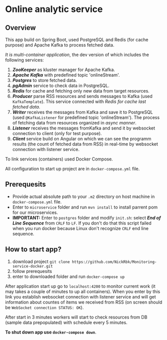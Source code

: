 # Online analytic service

## Overview
This app build on Spring Boot, used PostgreSQL and Redis (for cache purpose) and Apache Kafka to process fetched data. 

_It is multi-container application_, the dev version of which includes the following services:
1. _**ZooKeeper**_ as kluster manager for Apache Kafka.
2. _**Apache Kafka**_ with predefined topic 'onlineStream'.
3. _**Postgres**_ to store fetched data.
4. _**pgAdmin**_ service to check data in PostgreSQL.
5. _**Redis**_ for cache and fetching only new data from target resources.
6. _**Producer**_ parse RSS resources and sends messages to Kafka (used `KafkaTemplate`). 
This service connected with _Redis for cache last fetched data_. 
7. _**Writer**_ receives the messages from Kafka and save it to PostgreSQL (used `@KafkaListener` for predefined topic 'onlineStream').
The process of fetching data from resources organized in _async manner_.
8. _**Listener**_ receives the messages fromKafka and send it by websocket connection to client (only for test purpose).
9. _**Client**_ service build on Angular on which we can see the programm results (the count of fetched data from RSS)
in real-time by websocket connection with listener service.

To link services (containers) used Docker Compose.

All configuration to start up project are in `docker-compose.yml` file.

## Prerequesits
- Provide actual absolute path to your `.m2` directory on host machine in `docker-compose.yml` file.
- Enter to `microservice` folder and run `mvn install` to install parrent pom for our microservices.
- **IMPORTANT:** Enter to `postgres` folder and modify `init.sh`:
 select _**End of Line Sequence**_ from `CRLF` to `LF`. If you don't do that this script failed when you run docker
 because Linux don't recognize `CRLF` end line sequence.

 ## How to start app?
1) download project `git clone https://github.com/NickRbk/Monitoring-service-docker.git`
2) follow prerequesits
2) enter to downloaded folder and run `docker-compose up`

After application start up go to `localhost:4200` to monitor current work (it may takes a couple of minutes to up all containers).
When you enter by this link you establish websocket connection with listener service and will get information about countes of items
we received from RSS (on screen should be `WebSocket connection STATUS: OK`). 

After start in 3 minutes workers will start to check resources from DB (sample data prepopulated) with schedule every 5 minutes.

**To shut down app use `docker-compose down`**.